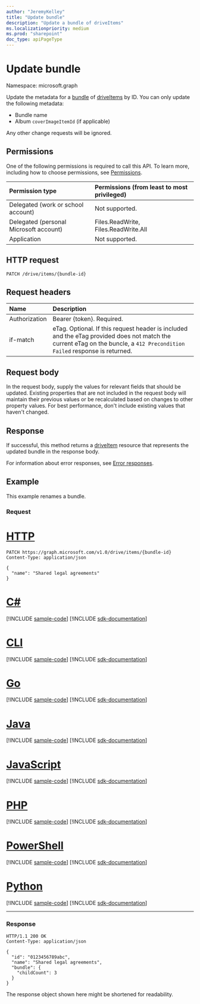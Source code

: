 ```yaml
---
author: "JeremyKelley"
title: "Update bundle"
description: "Update a bundle of driveItems"
ms.localizationpriority: medium
ms.prod: "sharepoint"
doc_type: apiPageType
---
```


# Update bundle

Namespace: microsoft.graph

Update the metadata for a [bundle][] of [driveItems][driveItem] by ID.
You can only update the following metadata:

* Bundle name
* Album `coverImageItemId` (if applicable)

Any other change requests will be ignored.

## Permissions

One of the following permissions is required to call this API. To learn more, including how to choose permissions, see [Permissions](/graph/permissions-reference).

|Permission type      | Permissions (from least to most privileged)              |
|:--------------------|:---------------------------------------------------------|
|Delegated (work or school account) | Not supported.                             |
|Delegated (personal Microsoft account) | Files.ReadWrite, Files.ReadWrite.All   |
|Application          | Not supported.                                           |

## HTTP request

<!-- { "blockType": "ignored" } -->

```http
PATCH /drive/items/{bundle-id}
```

## Request headers

| Name          | Description  |
|:------------- |:------------ |
| Authorization | Bearer \{token\}. Required. |
| if-match      | eTag. Optional. If this request header is included and the eTag provided does not match the current eTag on the buncle, a `412 Precondition Failed` response is returned.

## Request body

In the request body, supply the values for relevant fields that should be
updated. Existing properties that are not included in the request body
will maintain their previous values or be recalculated based on changes to other
property values. For best performance, don't include existing values that haven't changed.

## Response

If successful, this method returns a [driveItem][] resource that represents the updated bundle in the response body.

For information about error responses, see [Error responses][error-response].

## Example

This example renames a bundle.

### Request


# [HTTP](#tab/http)
<!-- { "blockType": "request", "name": "rename-bundle" } -->

```http
PATCH https://graph.microsoft.com/v1.0/drive/items/{bundle-id}
Content-Type: application/json

{
  "name": "Shared legal agreements"
}
```

# [C#](#tab/csharp)
[!INCLUDE [sample-code](../includes/snippets/csharp/rename-bundle-csharp-snippets.md)]
[!INCLUDE [sdk-documentation](../includes/snippets/snippets-sdk-documentation-link.md)]

# [CLI](#tab/cli)
[!INCLUDE [sample-code](../includes/snippets/cli/rename-bundle-cli-snippets.md)]
[!INCLUDE [sdk-documentation](../includes/snippets/snippets-sdk-documentation-link.md)]

# [Go](#tab/go)
[!INCLUDE [sample-code](../includes/snippets/go/rename-bundle-go-snippets.md)]
[!INCLUDE [sdk-documentation](../includes/snippets/snippets-sdk-documentation-link.md)]

# [Java](#tab/java)
[!INCLUDE [sample-code](../includes/snippets/java/rename-bundle-java-snippets.md)]
[!INCLUDE [sdk-documentation](../includes/snippets/snippets-sdk-documentation-link.md)]

# [JavaScript](#tab/javascript)
[!INCLUDE [sample-code](../includes/snippets/javascript/rename-bundle-javascript-snippets.md)]
[!INCLUDE [sdk-documentation](../includes/snippets/snippets-sdk-documentation-link.md)]

# [PHP](#tab/php)
[!INCLUDE [sample-code](../includes/snippets/php/rename-bundle-php-snippets.md)]
[!INCLUDE [sdk-documentation](../includes/snippets/snippets-sdk-documentation-link.md)]

# [PowerShell](#tab/powershell)
[!INCLUDE [sample-code](../includes/snippets/powershell/rename-bundle-powershell-snippets.md)]
[!INCLUDE [sdk-documentation](../includes/snippets/snippets-sdk-documentation-link.md)]

# [Python](#tab/python)
[!INCLUDE [sample-code](../includes/snippets/python/rename-bundle-python-snippets.md)]
[!INCLUDE [sdk-documentation](../includes/snippets/snippets-sdk-documentation-link.md)]

---

### Response

<!-- { "blockType": "response", "@odata.type": "microsoft.graph.driveItem", "truncated": true } -->

```http
HTTP/1.1 200 OK
Content-Type: application/json

{
  "id": "0123456789abc",
  "name": "Shared legal agreements",
  "bundle": {
    "childCount": 3
  }
}
```

The response object shown here might be shortened for readability.


[bundle]: ../resources/bundle.md
[driveItem]: ../resources/driveItem.md
[error-response]: /graph/errors

<!-- {
  "type": "#page.annotation",
  "description": "Update or replace the contents or properties of a bundle.",
  "keywords": "update,replace,contents,bundle",
  "section": "documentation",
	"tocPath": "Bundles/Update"
} -->


